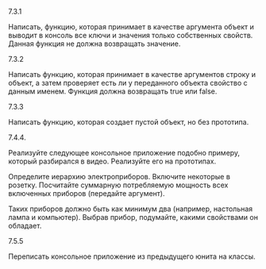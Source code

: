 7.3.1

Написать, функцию, которая принимает в качестве аргумента объект
и выводит в консоль все ключи и значения только собственных свойств.
Данная функция не должна возвращать значение.


7.3.2

Написать функцию, которая принимает в качестве аргументов строку и объект,
а затем проверяет есть ли у переданного объекта свойство с данным именем.
Функция должна возвращать true или false.

7.3.3

Написать функцию, которая создает пустой объект, но без прототипа.

7.4.4.

Реализуйте следующее консольное приложение подобно примеру, который разбирался в видео.
Реализуйте его на прототипах.

Определите иерархию электроприборов. Включите некоторые в розетку.
Посчитайте суммарную потребляемую мощность всех включенных приборов (передайте аргумент). 

Таких приборов должно быть как минимум два (например, настольная лампа и компьютер).
Выбрав прибор, подумайте, какими свойствами он обладает.


7.5.5

Переписать консольное приложение из предыдущего юнита на классы.



